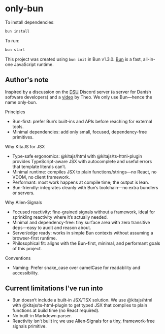 # only-bun

To install dependencies:

```bash
bun install
```

To run:

```bash
bun start
```

This project was created using `bun init` in Bun v1.3.0. [Bun](https://bun.com) is a fast, all-in-one JavaScript runtime.

## Author's note

Inspired by a discussion on the [DSU](https://discord.gg/BGJxKWZQtk) Discord server (a server for Danish software developers) and a [video](https://youtu.be/dSIgEJSi0rY) by Theo. We only use Bun—hence the name only-bun.

Principles
- Bun-first: prefer Bun’s built-ins and APIs before reaching for external tools.
- Minimal dependencies: add only small, focused, dependency-free primitives.

Why KitaJS for JSX
- Type-safe ergonomics: @kitajs/html with @kitajs/ts-html-plugin provides TypeScript-aware JSX with autocomplete and useful errors that template literals can’t.
- Minimal runtime: compiles JSX to plain functions/strings—no React, no VDOM, no client framework.
- Performant: most work happens at compile time; the output is lean.
- Bun-friendly: integrates cleanly with Bun’s toolchain—no extra bundlers or servers.

Why Alien‑Signals
- Focused reactivity: fine-grained signals without a framework, ideal for sprinkling reactivity where it’s actually needed.
- Minimal and dependency-free: tiny surface area with zero transitive deps—easy to audit and reason about.
- Server/edge ready: works in simple Bun contexts without assuming a browser-first runtime.
- Philosophical fit: aligns with the Bun-first, minimal, and performant goals of this project.

Conventions
- Naming: Prefer snake_case over camelCase for readability and accessibility.

## Current limitations I've run into

* Bun doesn’t include a built-in JSX/TSX solution. We use @kitajs/html with @kitajs/ts-html-plugin to get typed JSX that compiles to plain functions at build time (no React required).
* No built-in Markdown parser.
* Reactivity isn’t built in; we use Alien‑Signals for a tiny, framework-free signals primitive.
